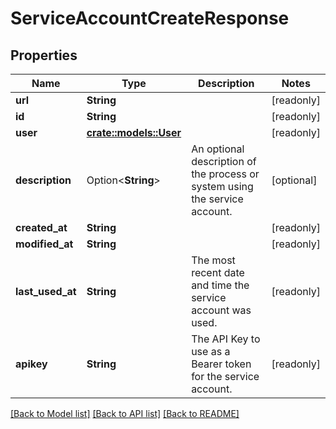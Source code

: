 # ServiceAccountCreateResponse

## Properties

Name | Type | Description | Notes
------------ | ------------- | ------------- | -------------
**url** | **String** |  | [readonly]
**id** | **String** |  | [readonly]
**user** | [**crate::models::User**](User.md) |  | [readonly]
**description** | Option<**String**> | An optional description of the process or system using the service account. | [optional]
**created_at** | **String** |  | [readonly]
**modified_at** | **String** |  | [readonly]
**last_used_at** | **String** | The most recent date and time the service account was used. | [readonly]
**apikey** | **String** | The API Key to use as a Bearer token for the service account. | [readonly]

[[Back to Model list]](../README.md#documentation-for-models) [[Back to API list]](../README.md#documentation-for-api-endpoints) [[Back to README]](../README.md)



